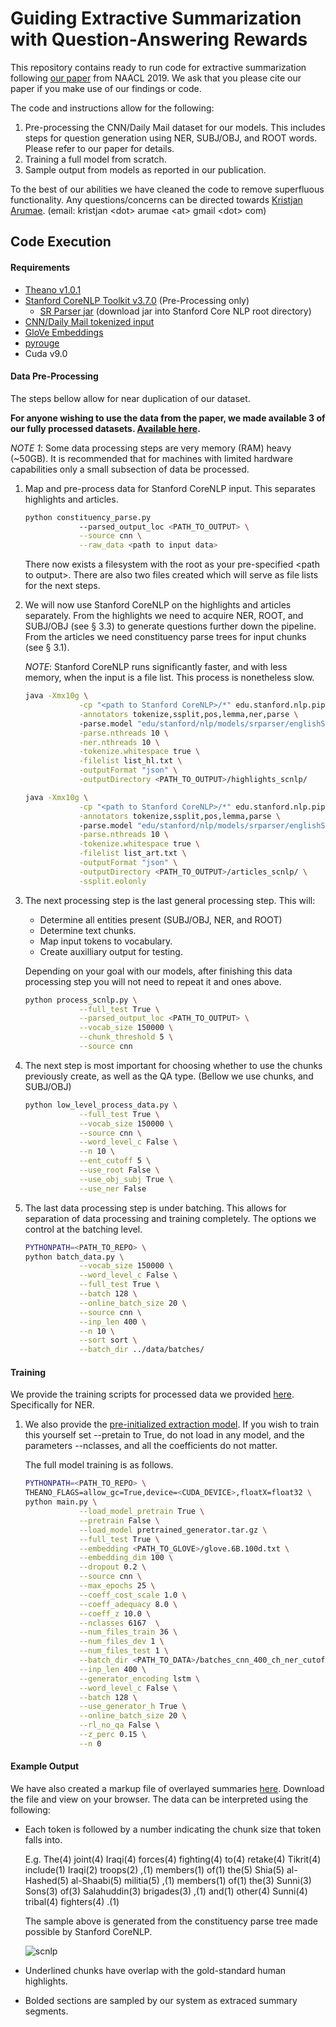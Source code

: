 # Guiding Extractive Summarization with Question-Answering Rewards

This repository contains ready to run code for extractive summarization following [our paper](https://arxiv.org/pdf/1904.02321.pdf) from NAACL 2019.  We ask that you please cite our paper if you make use of our findings or code.

The code and instructions allow for the following:
1. Pre-processing the CNN/Daily Mail dataset for our models.  This includes steps for question generation using NER, SUBJ/OBJ, and ROOT words.  Please refer to our paper for details.
2. Training a full model from scratch.
3. Sample output from models as reported in our publication.

To the best of our abilities we have cleaned the code to remove superfluous functionality.  Any questions/concerns can be directed towards [Kristjan Arumae](http://kristjanarumae.com/). (email: kristjan \<dot> arumae \<at> gmail \<dot> com)

## Code Execution
#### Requirements 
* [Theano v1.0.1](http://deeplearning.net/software/theano/install.html)
* [Stanford CoreNLP Toolkit v3.7.0](http://nlp.stanford.edu/software/stanford-corenlp-full-2016-10-31.zip) (Pre-Processing only)
  * [SR Parser jar](https://nlp.stanford.edu/software/stanford-srparser-2014-10-23-models.jar) (download jar into Stanford Core NLP root directory)
* [CNN/Daily Mail tokenized input](https://github.com/JafferWilson/Process-Data-of-CNN-DailyMail)
* [GloVe Embeddings](http://nlp.stanford.edu/data/glove.6B.zip) 
* [pyrouge](https://pypi.org/project/pyrouge/)
* Cuda v9.0

#### Data Pre-Processing
The steps bellow allow for near duplication of our dataset.

**For anyone wishing to use the data from the paper, we made available 3 of our fully processed datasets.  [Available here](https://drive.google.com/drive/folders/1s3lIrVgvcfDlk-xMm9a_WyTbUh_P4Awb?usp=sharing).**

*NOTE 1*: Some data processing steps are very memory (RAM) heavy (~50GB).  It is recommended that for machines with limited hardware capabilities only a small subsection of data be processed.
1. Map and pre-process data for Stanford CoreNLP input. This separates highlights and articles. 
    ```bash
    python constituency_parse.py 
                --parsed_output_loc <PATH_TO_OUTPUT> \
                --source cnn \
                --raw_data <path to input data>
    ```
    There now exists a filesystem with the root as your pre-specified \<path to output>.  There are also two files created which will serve as file lists for the next steps.   
    
2. We will now use Stanford CoreNLP on the highlights and articles separately.  From the highlights we need to acquire NER, ROOT, and SUBJ/OBJ (see § 3.3) to generate questions further down the pipeline.  From the articles we need constituency parse trees for input chunks (see § 3.1).
    
    *NOTE*: Stanford CoreNLP runs significantly faster, and with less memory, when the input is a file list.  This process is nonetheless slow. 
    ```bash
    java -Xmx10g \
                -cp "<path to Stanford CoreNLP>/*" edu.stanford.nlp.pipeline.StanfordCoreNLP \
                -annotators tokenize,ssplit,pos,lemma,ner,parse \ 
                -parse.model "edu/stanford/nlp/models/srparser/englishSR.ser.gz" \
                -parse.nthreads 10 \
                -ner.nthreads 10 \
                -tokenize.whitespace true \
                -filelist list_hl.txt \
                -outputFormat "json" \
                -outputDirectory <PATH_TO_OUTPUT>/highlights_scnlp/
    ```
    ```bash
    java -Xmx10g \
                -cp "<path to Stanford CoreNLP>/*" edu.stanford.nlp.pipeline.StanfordCoreNLP \
                -annotators tokenize,ssplit,pos,lemma,parse \ 
                -parse.model "edu/stanford/nlp/models/srparser/englishSR.ser.gz" \
                -parse.nthreads 10 \
                -tokenize.whitespace true \
                -filelist list_art.txt \
                -outputFormat "json" \
                -outputDirectory <PATH_TO_OUTPUT>/articles_scnlp/ \
                -ssplit.eolonly
    ```
   
3. The next processing step is the last general processing step.  This will:
    * Determine all entities present (SUBJ/OBJ, NER, and ROOT)
    * Determine text chunks. 
    * Map input tokens to vocabulary.
    * Create auxilliary output for testing.
    
    Depending on your goal with our models, after finishing this data processing step you will not need to repeat it and ones above. 

    ```bash
    python process_scnlp.py \
                --full_test True \
                --parsed_output_loc <PATH_TO_OUTPUT> \
                --vocab_size 150000 \
                --chunk_threshold 5 \
                --source cnn
    ```
4. The next step is most important for choosing whether to use the chunks previously create, as well as the QA type. (Bellow we use chunks, and SUBJ/OBJ)
    
    ```bash
    python low_level_process_data.py \
                --full_test True \
                --vocab_size 150000 \
                --source cnn \
                --word_level_c False \
                --n 10 \
                --ent_cutoff 5 \
                --use_root False \
                --use_obj_subj True \
                --use_ner False
    ```
5. The last data processing step is under batching.  This allows for separation of data processing and training completely.  The options we control at the batching level.
    ```bash
    PYTHONPATH=<PATH_TO_REPO> \
    python batch_data.py \
                --vocab_size 150000 \
                --word_level_c False \
                --full_test True \
                --batch 128 \
                --online_batch_size 20 \
                --source cnn \
                --inp_len 400 \
                --n 10 \
                --sort sort \
                --batch_dir ../data/batches/
    ```
 
#### Training
We provide the training scripts for processed data we provided [here](https://drive.google.com/drive/folders/1s3lIrVgvcfDlk-xMm9a_WyTbUh_P4Awb?usp=sharing).  Specifically for NER.

1. We also provide the [pre-initialized extraction model](https://drive.google.com/open?id=15XigyTlVMHyQzvmxcC7UXGWTZ83X0Wdo).  If you wish to train this yourself set --pretain to True, do not load in any model, and the parameters --nclasses, and all the coefficients do not matter.

   The full model training is as follows.
    ```bash
    PYTHONPATH=<PATH_TO_REPO> \
    THEANO_FLAGS=allow_gc=True,device=<CUDA_DEVICE>,floatX=float32 \
    python main.py \
                --load_model_pretrain True \
                --pretrain False \
                --load_model pretrained_generator.tar.gz \
                --full_test True \
                --embedding <PATH_TO_GLOVE>/glove.6B.100d.txt \
                --embedding_dim 100 \
                --dropout 0.2 \
                --source cnn \
                --max_epochs 25 \
                --coeff_cost_scale 1.0 \
                --coeff_adequacy 8.0 \
                --coeff_z 10.0 \
                --nclasses 6167  \
                --num_files_train 36 \
                --num_files_dev 1 \
                --num_files_test 1 \
                --batch_dir <PATH_TO_DATA>/batches_cnn_400_ch_ner_cutoff_5/ \
                --inp_len 400 \
                --generator_encoding lstm \
                --word_level_c False \
                --batch 128 \
                --use_generator_h True \
                --online_batch_size 20 \
                --rl_no_qa False \
                --z_perc 0.15 \
                --n 0
    ```
#### Example Output

We have also created a markup file of overlayed summaries [here](https://drive.google.com/open?id=1hAb8-3Q2fwvRuvpF86YsC1zvtMFW7Pdh).  Download the file and view on your browser. The data can be interpreted using the following:

* Each token is followed by a number indicating the chunk size that token falls into.
  
  E.g. The(4) joint(4) Iraqi(4) forces(4) fighting(4) to(4) retake(4) Tikrit(4) include(1) Iraqi(2) troops(2) ,(1) members(1) of(1) the(5) Shia(5) al-Hashed(5) al-Shaabi(5) militia(5) ,(1) members(1) of(1) the(3) Sunni(3) Sons(3) of(3) Salahuddin(3) brigades(3) ,(1) and(1) other(4) Sunni(4) tribal(4) fighters(4) .(1)  
  
  The sample above is generated from the constituency parse tree made possible by Stanford CoreNLP.
  
  ![scnlp](https://i.imgur.com/HxKMjQa.png)
  
* Underlined chunks have overlap with the gold-standard human highlights.
* Bolded sections are sampled by our system as extraced summary segments.

